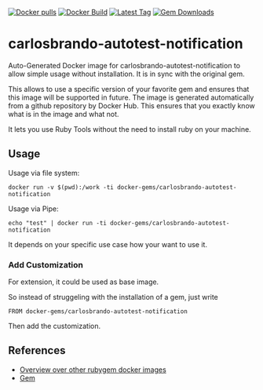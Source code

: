 [![Docker pulls](https://img.shields.io/docker/pulls/rubygem/carlosbrando-autotest-notification.svg)](https://hub.docker.com/r/rubygem/carlosbrando-autotest-notification/)
[![Docker Build](https://img.shields.io/docker/automated/rubygem/carlosbrando-autotest-notification.svg)](https://hub.docker.com/r/rubygem/carlosbrando-autotest-notification/)
[![Latest Tag](https://img.shields.io/github/tag/docker-rubygem/carlosbrando-autotest-notification.svg)](https://hub.docker.com/r/rubygem/carlosbrando-autotest-notification/)
[![Gem Downloads](https://img.shields.io/gem/dt/carlosbrando-autotest-notification.svg)](https://rubygems.org/gems/carlosbrando-autotest-notification/)
# carlosbrando-autotest-notification

Auto-Generated Docker image for carlosbrando-autotest-notification to allow simple usage without installation.
It is in sync with the original gem.

This allows to use a specific version of your favorite gem and ensures that this image will be supported in future.
The image is generated automatically from a github repository by Docker Hub.
This ensures that you exactly know what is in the image and what not.

It lets you use Ruby Tools without the need to install ruby on your machine.

## Usage

Usage via file system:

`docker run -v $(pwd):/work -ti docker-gems/carlosbrando-autotest-notification`

Usage via Pipe:

`echo "test" | docker run -ti docker-gems/carlosbrando-autotest-notification`

It depends on your specific use case how your want to use it.

### Add Customization

For extension, it could be used as base image.

So instead of struggeling with the installation of a gem, just write

`FROM docker-gems/carlosbrando-autotest-notification`

Then add the customization.

## References

 - [Overview over other rubygem docker images](https://github.com/thinkbot/docker-rubygem)
 - [Gem](https://rubygems.org/gems/carlosbrando-autotest-notification/)
